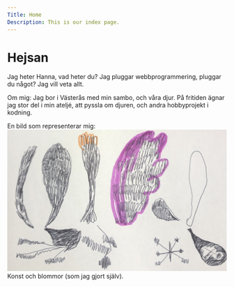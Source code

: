 ```yaml
---
Title: Home
Description: This is our index page.
---
```


Hejsan
==========================

Jag heter Hanna, vad heter du?
Jag pluggar webbprogrammering, pluggar du något? Jag vill veta allt. 

Om mig:
Jag bor i Västerås med min sambo, och våra djur. 
På fritiden ägnar jag stor del i min ateljé, att pyssla om djuren, och andra hobbyprojekt i kodning.


En bild som representerar mig: 
![Flowers](assets/img/index_drawing.jpeg)
Konst och blommor (som jag gjort själv).
